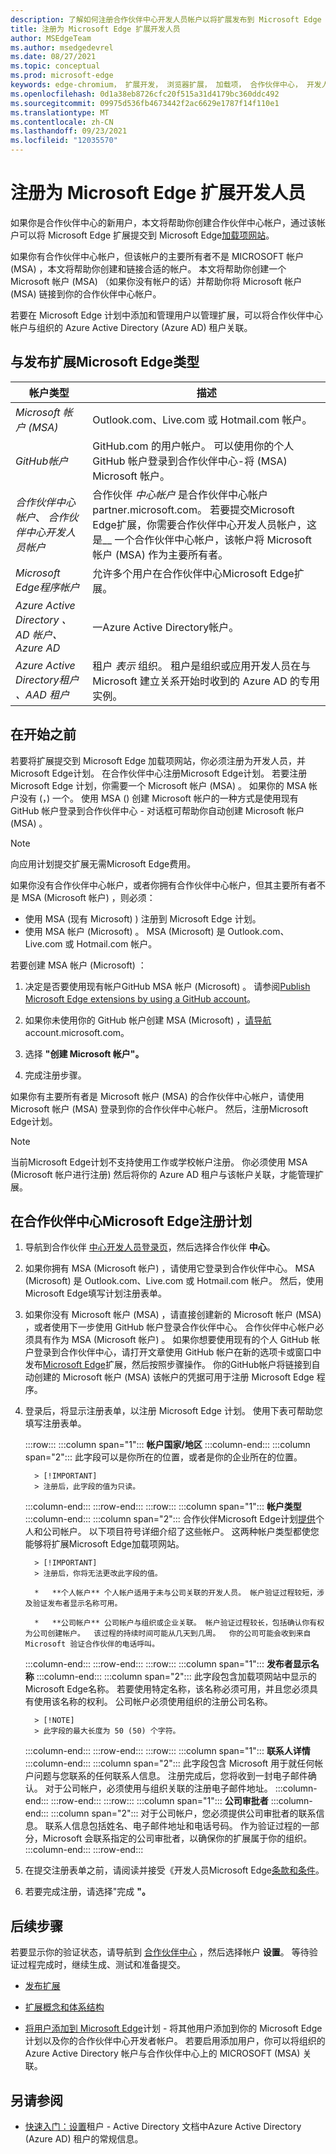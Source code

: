 ```yaml
---
description: 了解如何注册合作伙伴中心开发人员帐户以将扩展发布到 Microsoft Edge 加载项网站。
title: 注册为 Microsoft Edge 扩展开发人员
author: MSEdgeTeam
ms.author: msedgedevrel
ms.date: 08/27/2021
ms.topic: conceptual
ms.prod: microsoft-edge
keywords: edge-chromium， 扩展开发， 浏览器扩展， 加载项， 合作伙伴中心， 开发人员
ms.openlocfilehash: 0d1a38eb8726cfc20f515a31d4179bc360ddc492
ms.sourcegitcommit: 09975d536fb4673442f2ac6629e1787f14f110e1
ms.translationtype: MT
ms.contentlocale: zh-CN
ms.lasthandoff: 09/23/2021
ms.locfileid: "12035570"
---
```

# <a name="register-as-a-microsoft-edge-extension-developer"></a>注册为 Microsoft Edge 扩展开发人员

如果你是合作伙伴中心的新用户，本文将帮助你创建合作伙伴中心帐户，通过该帐户可以将 Microsoft Edge 扩展提交到 Microsoft Edge[加载项网站](https://microsoftedge.microsoft.com/addons/Microsoft-Edge-Extensions-Home)。

如果你有合作伙伴中心帐户，但该帐户的主要所有者不是 MICROSOFT 帐户 (MSA) ，本文将帮助你创建和链接合适的帐户。  本文将帮助你创建一个 Microsoft 帐户 (MSA) （如果你没有帐户的话）并帮助你将 Microsoft 帐户 (MSA) 链接到你的合作伙伴中心帐户。

若要在 Microsoft Edge 计划中添加和管理用户以管理扩展，可以将合作伙伴中心帐户与组织的 Azure Active Directory (Azure AD) 租户关联。


<!-- ====================================================================== -->
## <a name="types-of-accounts-related-to-publishing-microsoft-edge-extensions"></a>与发布扩展Microsoft Edge类型

| 帐户类型 | 描述 |
|---|---|
| _Microsoft 帐户 (MSA)_ | Outlook.com、Live.com 或 Hotmail.com 帐户。 |
| _GitHub帐户_ | GitHub.com 的用户帐户。  可以使用你的个人 GitHub 帐户登录到合作伙伴中心-将 (MSA) Microsoft 帐户。 |
| _合作伙伴中心帐户_、 _合作伙伴中心开发人员帐户_ | 合作伙伴 _中心帐户_ 是合作伙伴中心帐户 partner.microsoft.com。  若要提交Microsoft Edge扩展，你需要合作伙伴中心开发人员帐户，这是__ 一个合作伙伴中心帐户，该帐户将 Microsoft 帐户 (MSA) 作为主要所有者。 |
| _Microsoft Edge程序帐户_ | 允许多个用户在合作伙伴中心Microsoft Edge扩展。 |
| _Azure Active Directory_ _、AD 帐户、Azure_ _AD_ | 一Azure Active Directory帐户。 |
| _Azure Active Directory租户_ _、AAD 租户_ | 租户 _表示_ 组织。  租户是组织或应用开发人员在与 Microsoft 建立关系开始时收到的 Azure AD 的专用实例。 |


<!-- ====================================================================== -->
## <a name="before-you-begin"></a>在开始之前

若要将扩展提交到 Microsoft Edge 加载项网站，你必须注册为开发人员，并Microsoft Edge计划。  在合作伙伴中心注册Microsoft Edge计划。  若要注册 Microsoft Edge 计划，你需要一个 Microsoft 帐户 (MSA) 。  如果你的 MSA 帐户没有 (，) 一个。  使用 MSA () 创建 Microsoft 帐户的一种方式是使用现有 GitHub 帐户登录到合作伙伴中心 - 对话框可帮助你自动创建 Microsoft 帐户 (MSA) 。

> [!NOTE]
> 向应用计划提交扩展无需Microsoft Edge费用。

如果你没有合作伙伴中心帐户，或者你拥有合作伙伴中心帐户，但其主要所有者不是 MSA (Microsoft 帐户) ，则必须：
*  使用 MSA (现有 Microsoft) ) 注册到 Microsoft Edge 计划。
*  使用 MSA 帐户 (Microsoft) 。  MSA (Microsoft) 是 Outlook.com、Live.com 或 Hotmail.com 帐户。

若要创建 MSA 帐户 (Microsoft) ：

1. 决定是否要使用现有帐户GitHub MSA 帐户 (Microsoft) 。  请参阅[Publish Microsoft Edge extensions by using a GitHub account](github.md)。

1. 如果你未使用你的 GitHub 帐户创建 MSA (Microsoft) ，[请导航][MicrosoftAccount]account.microsoft.com。

1. 选择 **"创建 Microsoft 帐户"。**

1. 完成注册步骤。

如果你有主要所有者是 Microsoft 帐户 (MSA) 的合作伙伴中心帐户，请使用 Microsoft 帐户 (MSA) 登录到你的合作伙伴中心帐户。  然后，注册Microsoft Edge计划。

> [!NOTE]
> 当前Microsoft Edge计划不支持使用工作或学校帐户注册。  你必须使用 MSA (Microsoft 帐户进行注册) 然后将你的 Azure AD 租户与该帐户关联，才能管理扩展。


<!-- ====================================================================== -->
## <a name="enroll-in-the-microsoft-edge-program-on-partner-center"></a>在合作伙伴中心Microsoft Edge注册计划

<!-- 1.  Navigate to the [webpage about Partner Center](https://partner.microsoft.com).  You might see a "Join the Microsoft Partner Network" page with a **Become a partner** button, or a "Welcome back" page with a **Visit Partner Center** button.  Select the **Become a partner** button or the **Visit Partner Center** button. -->

1.  导航到合作伙伴 [中心开发人员登录页](https://partner.microsoft.com/dashboard/microsoftedge/public/login?ref=dd)，然后选择合作伙伴 **中心**。

1.  如果你拥有 MSA (Microsoft 帐户) ，请使用它登录到合作伙伴中心。  MSA (Microsoft) 是 Outlook.com、Live.com 或 Hotmail.com 帐户。  然后，使用Microsoft Edge填写计划注册表单。

1.  如果你没有 Microsoft 帐户 (MSA) ，请直接创建新的 Microsoft 帐户 (MSA) ，或者使用下一步使用 GitHub 帐户登录合作伙伴中心。  合作伙伴中心帐户必须具有作为 MSA (Microsoft 帐户) 。  如果你想要使用现有的个人 GitHub 帐户登录到合作伙伴中心，请打开文章使用 GitHub 帐户在新的选项卡或窗口中发布[Microsoft Edge](github.md)扩展，然后按照步骤操作。  你的GitHub帐户将链接到自动创建的 Microsoft 帐户 (MSA) 该帐户的凭据可用于注册 Microsoft Edge 程序。

1.  登录后，将显示注册表单，以注册 Microsoft Edge 计划。  使用下表可帮助您填写注册表单。

    :::row:::
       :::column span="1":::
          **帐户国家/地区**
       :::column-end:::
       :::column span="2":::
          此字段可以是你所在的位置，或者是你的企业所在的位置。

          > [!IMPORTANT]
          > 注册后，此字段的值为只读。

       :::column-end:::
    :::row-end:::
    :::row:::
       :::column span="1":::
          **帐户类型**
       :::column-end:::
       :::column span="2":::
          合作伙伴Microsoft Edge计划[提供][MicrosoftPartnerCenter]个人和公司帐户。 以下项目符号详细介绍了这些帐户。  这两种帐户类型都使您能够将扩展Microsoft Edge加载项网站。

          > [!IMPORTANT]
          > 注册后，你将无法更改此字段的值。

          *   **个人帐户** 个人帐户适用于未与公司关联的开发人员。 帐户验证过程较短，涉及验证发布者显示名称可用。

          *   **公司帐户** 公司帐户与组织或企业关联。 帐户验证过程较长，包括确认你有权为公司创建帐户。  该过程的持续时间可能从几天到几周。  你的公司可能会收到来自 Microsoft 验证合作伙伴的电话呼叫。

       :::column-end:::
    :::row-end:::
    :::row:::
       :::column span="1":::
          **发布者显示名称**
       :::column-end:::
       :::column span="2":::
          此字段包含加载项网站中显示的Microsoft Edge名称。  若要使用特定名称，该名称必须可用，并且您必须具有使用该名称的权利。  公司帐户必须使用组织的注册公司名称。

          > [!NOTE]
          > 此字段的最大长度为 50 (50) 个字符。

       :::column-end:::
    :::row-end:::
    :::row:::
       :::column span="1":::
          **联系人详情**
       :::column-end:::
       :::column span="2":::
          此字段包含 Microsoft 用于就任何帐户问题与您联系的任何联系人信息。 注册完成后，您将收到一封电子邮件确认。 对于公司帐户，必须使用与组织关联的注册电子邮件地址。
       :::column-end:::
    :::row-end:::
    :::row:::
       :::column span="1":::
          **公司审批者**
       :::column-end:::
       :::column span="2":::
          对于公司帐户，您必须提供公司审批者的联系信息。  联系人信息包括姓名、电子邮件地址和电话号码。  作为验证过程的一部分，Microsoft 会联系指定的公司审批者，以确保你的扩展属于你的组织。
       :::column-end:::
    :::row-end:::

1.  在提交注册表单之前，请阅读并接受《开发人员Microsoft Edge[条款和条件][MicrosoftAppDeveloperAgreement]。

1.  若要完成注册，请选择"完成 **"。**


<!-- ====================================================================== -->
## <a name="next-steps"></a>后续步骤

若要显示你的验证状态，请导航到 [合作伙伴中心][MicrosoftPartnerCenter] ，然后选择帐户 **设置**。  等待验证过程完成时，继续生成、测试和准备提交。

*  [发布扩展][ExtensionsChromiumPublishExtension]

*  [扩展概念和体系结构][ExtensionsChromiumGettingStartedIndex]

*  [将用户添加到 Microsoft Edge][AddandManageUsers]计划 - 将其他用户添加到你的 Microsoft Edge 计划以及你的合作伙伴中心开发者帐户。  若要启用添加用户，你可以将组织的 Azure Active Directory 帐户与合作伙伴中心上的 MICROSOFT (MSA) 关联。


<!-- ====================================================================== -->
## <a name="see-also"></a>另请参阅

*  [快速入门：设置](/azure/active-directory/develop/quickstart-create-new-tenant)租户 - Active Directory 文档中Azure Active Directory (Azure AD) 租户的常规信息。


<!-- links -->
[AddandManageUsers]: ./aad-account.md "将用户添加到Microsoft Edge计划|Microsoft Docs"
[ExtensionsChromiumGettingStartedIndex]: ../getting-started/index.md "扩展概念和体系结构|Microsoft Docs"
[ExtensionsChromiumPublishExtension]: ./publish-extension.md "发布Microsoft Edge扩展|Microsoft Docs"
[MicrosoftAppDeveloperAgreement]: /legal/windows/agreements/app-developer-agreement "应用开发人员协议|Microsoft Docs"
<!-- external links -->
[MicrosoftAccount]: https://account.microsoft.com/account "Microsoft 帐户"
[MicrosoftPartnerCenter]: https://partner.microsoft.com/dashboard/microsoftedge/public/login?ref=dd "合作伙伴中心"
